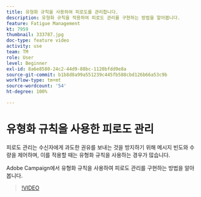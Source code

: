 ```yaml
---
title: 유형화 규칙을 사용하여 피로도를 관리합니다.
description: 유형화 규칙을 적용하여 피로도 관리를 구현하는 방법을 알아봅니다.
feature: Fatigue Management
kt: 7959
thumbnail: 333787.jpg
doc-type: feature video
activity: use
team: TM
role: User
level: Beginner
exl-id: 8a6e8580-24c2-44d9-88bc-1120bfdd9e8a
source-git-commit: b1b8d8a99a551239c445fb588cbd126b66a53c9b
workflow-type: tm+mt
source-wordcount: '54'
ht-degree: 100%

---
```


# 유형화 규칙을 사용한 피로도 관리

피로도 관리는 수신자에게 과도한 권유를 보내는 것을 방지하기 위해 메시지 빈도와 수량을 제어하며, 이를 적용할 때는 유형화 규칙을 사용하는 경우가 많습니다.

Adobe Campaign에서 유형화 규칙을 사용하여 피로도 관리를 구현하는 방법을 알아봅니다.

>[!VIDEO](https://video.tv.adobe.com/v/333787?quality=12&learn=on)
